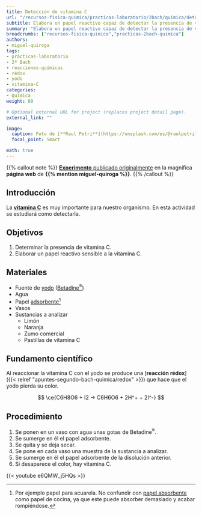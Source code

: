 ```yaml
---
title: Detección de vitamina C
url: "/recursos-fisica-quimica/practicas-laboratorio/2bach/quimica/deteccion-de-vitamina-c"
subtitle: Elabora un papel reactivo capaz de detectar la presencia de vitamina C
summary: "Elabora un papel reactivo capaz de detectar la presencia de vitamina C."
breadcrumbs: ["recursos-fisica-quimica","practicas-2bach-quimica"]
authors:
- miguel-quiroga
tags:
- prácticas-laboratorio
- 2º Bach
- reacciones-químicas
- rédox
- yodo
- vitamina-C
categories:
- Química
weight: 80

# Optional external URL for project (replaces project detail page).
external_link: ""

image:
  caption: Foto de [**Raul Petri**](https://unsplash.com/es/@raulpetri?utm_content=creditCopyText&utm_medium=referral&utm_source=unsplash) en [Unsplash](https://unsplash.com/es/fotos/frutas-naranjas-en-canasta--NVe3Bhr9NQ?utm_content=creditCopyText&utm_medium=referral&utm_source=unsplash)
  focal_point: Smart

math: true
---
```


{{% callout note %}}
[**Experimento** publicado originalmente](https://miguelquiroga.es/laboratorio/deteccin-de-vitamina-c) en la magnífica **página web** de **{{% mention miguel-quiroga %}}**.
{{% /callout %}}

## Introducción

La [**vitamina C**](https://es.wikipedia.org/wiki/Vitamina_C) es muy importante para nuestro organismo. En esta actividad se estudiará como detectarla.

## Objetivos

1. Determinar la presencia de vitamina C.
2. Elaborar un papel reactivo sensible a la vitamina C.

## Materiales

- Fuente de [yodo](https://es.wikipedia.org/wiki/Yodo) ([Betadine<sup>&reg;</sup>](https://es.wikipedia.org/wiki/Iodopovidona))
- Agua
- Papel [adsorbente](https://es.wikipedia.org/wiki/Agente_adsorbente)[^1]
- Vasos
- Sustancias a analizar
  - Limón
  - Naranja
  - Zumo comercial
  - Pastillas de vitamina C

[^1]: Por ejemplo papel para acuarela. No confundir con [papel absorbente](https://es.wikipedia.org/wiki/Papel_absorbente) como papel de cocina, ya que este puede absorber demasiado y acabar rompiéndose.

## Fundamento científico

Al reaccionar la vitamina C con el yodo se produce una [**reacción rédox**]({{< relref "apuntes-segundo-bach-quimica/redox" >}}) que hace que el yodo pierda su color.

$$
\ce{C6H8O6 + I2 -> C6H6O6 + 2H^+ + 2I^-}
$$

## Procedimiento

1. Se ponen en un vaso con agua unas gotas de Betadine<sup>&reg;</sup>.
2. Se sumerge en él el papel adsorbente.
3. Se quita y se deja secar.
4. Se pone en cada vaso una muestra de la sustancia a analizar.
5. Se sumerge en él el papel adsorbente de la disolución anterior.
6. Si desaparece el color, hay vitamina C.

{{< youtube e6QMW_j5HQs >}}